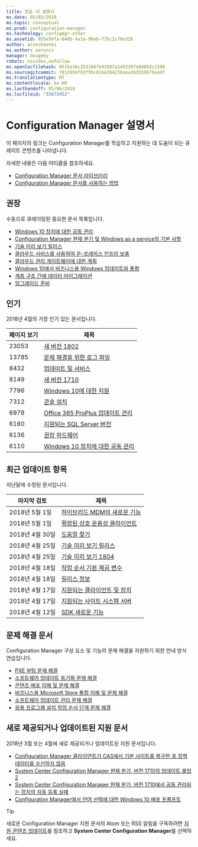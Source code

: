 ```yaml
---
title: 콘솔 내 설명서
ms.date: 05/03/2018
ms.topic: conceptual
ms.prod: configuration-manager
ms.technology: configmgr-other
ms.assetid: 955e56fa-6485-4a1a-90e6-77bc2cf8e326
author: aczechowski
ms.author: aaroncz
manager: dougeby
robots: noindex,nofollow
ms.openlocfilehash: 0535e36c2531667e93507a149339fe8d85dc1398
ms.sourcegitcommit: 7812956f93f95c81b4364230aea363559b79ea9f
ms.translationtype: HT
ms.contentlocale: ko-KR
ms.lasthandoff: 05/06/2018
ms.locfileid: "33673452"
---
```

<!-- 
feature 1357546
This page displays in-console, under the Support workspace, Documentation node. 
-->


# <a name="configuration-manager-documentation"></a>Configuration Manager 설명서
이 페이지의 링크는 Configuration Manager를 학습하고 지원하는 데 도움이 되는 큐레이트 콘텐츠를 나타냅니다. 

자세한 내용은 다음 아티클을 참조하세요.
- [Configuration Manager 문서 라이브러리](https://docs.microsoft.com/sccm)  
- [Configuration Manager 문서를 사용하는 방법](https://docs.microsoft.com/sccm/core/understand/use-docs)



## <a name="recommended"></a>권장 
수동으로 큐레이팅된 중요한 문서 목록입니다.

- [Windows 10 장치에 대한 공동 관리](/sccm/core/clients/manage/co-management-overview)
- [Configuration Manager 현재 분기 및 Windows as a service의 기본 사항](/sccm/core/understand/configuration-manager-and-windows-as-service)
- [기술 미리 보기 릴리스](/sccm/core/get-started/technical-preview)
- [클라우드 서비스를 사용하여 온-프레미스 인프라 보충](/sccm/core/understand/use-cloud-services)
- [클라우드 관리 게이트웨이에 대한 계획](/sccm/core/clients/manage/plan-cloud-management-gateway)
- [Windows 10에서 비즈니스용 Windows 업데이트와 통합](/sccm/sum/deploy-use/integrate-windows-update-for-business-windows-10)
- [계층 구조 간에 데이터 마이그레이션](/sccm/core/migration/migrate-data-between-hierarchies)
- [업그레이드 준비](/sccm/core/clients/manage/upgrade/upgrade-analytics)



## <a name="trending"></a>인기
2018년 4월의 가장 인기 있는 문서입니다.

| 페이지 보기 | 제목 | 
| ----- | ----- | 
| 23053 | [새 버전 1802](/sccm/core/plan-design/changes/whats-new-in-version-1802) | 
| 13785 | [문제 해결을 위한 로그 파일](/sccm/core/plan-design/hierarchy/log-files) | 
| 8432 | [업데이트 및 서비스](/sccm/core/servers/manage/updates) | 
| 8149 | [새 버전 1710](/sccm/core/plan-design/changes/whats-new-in-version-1710) | 
| 7796 | [Windows 10에 대한 지원](/sccm/core/plan-design/configs/support-for-windows-10) | 
| 7312 | [콘솔 설치](/sccm/core/servers/deploy/install/install-consoles) | 
| 6978 | [Office 365 ProPlus 업데이트 관리](/sccm/sum/deploy-use/manage-office-365-proplus-updates) | 
| 6160 | [지원되는 SQL Server 버전](/sccm/core/plan-design/configs/support-for-sql-server-versions) | 
| 6136 | [권장 하드웨어](/sccm/core/plan-design/configs/recommended-hardware) | 
| 6110 | [Windows 10 장치에 대한 공동 관리](/sccm/core/clients/manage/co-management-overview) | 



## <a name="recently-updated"></a>최근 업데이트 항목
지난달에 수정된 문서입니다.

| 마지막 검토 | 제목 | 
|-----|-----|
| 2018년 5월 1일 | [하이브리드 MDM의 새로운 기능](/sccm/mdm/understand/whats-new-in-hybrid-mobile-device-management) | 
| 2018년 5월 1일 | [확장된 상호 운용성 클라이언트](/sccm/core/understand/interoperability-client) | 
| 2018년 4월 30일 | [도움말 찾기](/sccm/core/understand/find-help) | 
| 2018년 4월 25일 | [기술 미리 보기 릴리스](/sccm/core/get-started/technical-preview) | 
| 2018년 4월 25일 | [기술 미리 보기 1804](/sccm/core/get-started/capabilities-in-technical-preview-1804) | 
| 2018년 4월 18일 | [작업 순서 기본 제공 변수](/sccm/osd/understand/task-sequence-built-in-variables) | 
| 2018년 4월 18일 | [릴리스 정보](/sccm/core/servers/deploy/install/release-notes) | 
| 2018년 4월 17일 | [지원되는 클라이언트 및 장치](/sccm/core/plan-design/configs/supported-operating-systems-for-clients-and-devices) | 
| 2018년 4월 17일 | [지원되는 사이트 시스템 서버](/sccm/core/plan-design/configs/supported-operating-systems-for-site-system-servers) | 
| 2018년 4월 12일 | [SDK 새로운 기능](/sccm/develop/core/changes/what-s-new-in-the-system-center-configuration-manager-sdk) | 



## <a name="troubleshooting-articles"></a>문제 해결 문서
Configuration Manager 구성 요소 및 기능의 문제 해결을 지원하기 위한 안내 방식 연습입니다.

- [PXE 부팅 문제 해결](https://support.microsoft.com/help/10082)
- [소프트웨어 업데이트 동기화 문제 해결](https://support.microsoft.com/help/10059)
- [콘텐츠 배포 이해 및 문제 해결](https://support.microsoft.com/help/4000401)
- [비즈니스용 Microsoft Store 통합 이해 및 문제 해결](https://support.microsoft.com/help/4010214)
- [소프트웨어 업데이트 관리 문제 해결](https://support.microsoft.com/help/10680)
- [응용 프로그램 설치 작업 순서 단계 문제 해결](https://support.microsoft.com/help/18408/)



## <a name="new-and-updated-support-articles"></a>새로 제공되거나 업데이트된 지원 문서
2018년 3월 또는 4월에 새로 제공되거나 업데이트된 지원 문서입니다.

- [Configuration Manager 클라이언트가 CAS에서 기본 사이트를 복구한 후 정책 데이터를 수신하지 않음](https://support.microsoft.com/help/4095539)
- [System Center Configuration Manager 현재 분기, 버전 1710의 업데이트 롤업 2](https://support.microsoft.com/help/4086143)
- [System Center Configuration Manager 현재 분기, 버전 1710에서 공동 관리되는 장치의 자동 등록 실패](https://support.microsoft.com/help/4088970)
- [Configuration Manager에서 언어 선택에 대한 Windows 10 배포 프롬프트](https://support.microsoft.com/help/4088140)

> [!Tip]  
> 새로운 Configuration Manager 지원 문서의 Atom 또는 RSS 알림을 구독하려면 [지원 콘텐츠 업데이트](https://support.microsoft.com/help/4089498/)를 참조하고 **System Center Configuration Manager**를 선택하세요.  
